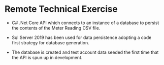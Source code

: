 # Remote Technical Exercise

* C# .Net Core API which connects to an instance of a database to persist the contents of the Meter Reading CSV file.

* Sql Server 2019 has been used for data persistence adopting a code first strategy for database generation.

* The database is created and test account data seeded the first time that the API is spun up in development.
